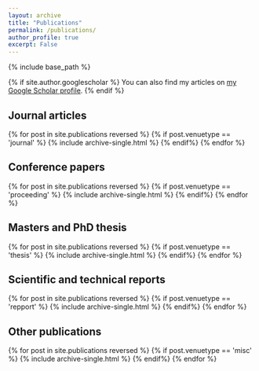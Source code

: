 ```yaml
---
layout: archive
title: "Publications"
permalink: /publications/
author_profile: true
excerpt: False
---
```


{% include base_path %}

{% if site.author.googlescholar %}
You can also find my articles on <a href="{{site.author.googlescholar}}">my Google Scholar profile</a>.
{% endif %}



## Journal articles
{% for post in site.publications reversed %}
  {% if post.venuetype == 'journal' %}
    {% include archive-single.html %}
  {% endif%}
{% endfor %}

## Conference papers
{% for post in site.publications reversed %}
  {% if post.venuetype == 'proceeding' %}
    {% include archive-single.html %}
  {% endif%}
{% endfor %}

## Masters and PhD thesis
{% for post in site.publications reversed %}
  {% if post.venuetype == 'thesis' %}
    {% include archive-single.html %}
  {% endif%}
{% endfor %}

## Scientific and technical reports
{% for post in site.publications reversed %}
  {% if post.venuetype == 'repport' %}
    {% include archive-single.html %}
  {% endif%}
{% endfor %}

## Other publications
{% for post in site.publications reversed %}
  {% if post.venuetype == 'misc' %}
    {% include archive-single.html %}
  {% endif%}
{% endfor %}

